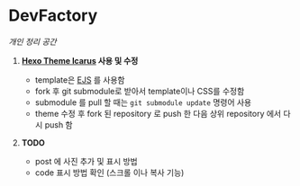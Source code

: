 # DevFactory 

*개인 정리 공간*

1. **[Hexo Theme Icarus](https://github.com/ppoffice/hexo-theme-icarus "Hexo Theme Icarus") 사용 및 수정**
    * template은 [EJS](http://ejs.co/ "EJS") 를 사용함
    * fork 후 git submodule로 받아서 template이나 CSS를 수정함
    * submodule 를 pull 할 때는 `git submodule update` 명령어 사용
    * theme 수정 후 fork 된 repository 로 push 한 다음 상위 repository 에서 다시 push 함
    
2. **TODO**
    * post 에 사진 추가 및 표시 방법
    * code 표시 방법 확인 (스크롤 이나 복사 기능)